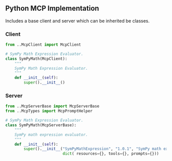 ## Python MCP Implementation

Includes a base client and server which can be inherited be classes.

### Client
```python
from ..McpClient import McpClient

# SymPy Math Expression Evaluator.
class SymPyMath(McpClient):
    """
    SymPy Math Expression Evaluator.
    """
    def __init__(self):
        super().__init__()
```

### Server
```python
from ..McpServerBase import McpServerBase
from ..McpTypes import McpPromptHelper

# SymPy Math Expression Evaluator.
class SymPyMath(McpServerBase):
    """
    SymPy math expression evaluator.
    """
    def __init__(self):
        super().__init__("SymPyMathExpression", "1.0.1", "SymPy math expression evaluator", 
                         dict( resources={}, tools={}, prompts={}))
```
